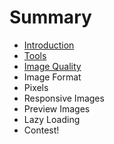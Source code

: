 # Summary

* [Introduction](README.md)
* [Tools](tools.md)
* [Image Quality](image-quality.md)
* Image Format
* Pixels
* Responsive Images
* Preview Images
* Lazy Loading
* Contest!

